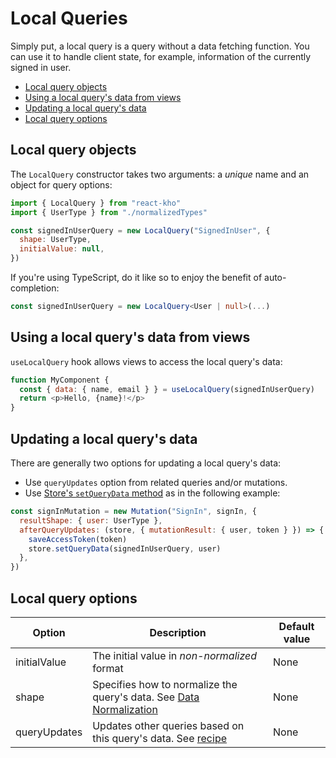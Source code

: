 # Local Queries

Simply put, a local query is a query without a data fetching function. You can use it to handle client state, for example, information of the currently signed in user.

- [Local query objects](#local-query-objects)
- [Using a local query's data from views](#using-a-local-querys-data-from-views)
- [Updating a local query's data](#updating-a-local-querys-data)
- [Local query options](#local-query-options)

## Local query objects

The `LocalQuery` constructor takes two arguments: a _unique_ name and an object for query options:

```javascript
import { LocalQuery } from "react-kho"
import { UserType } from "./normalizedTypes"

const signedInUserQuery = new LocalQuery("SignedInUser", {
  shape: UserType,
  initialValue: null,
})
```

If you're using TypeScript, do it like so to enjoy the benefit of auto-completion:

```typescript
const signedInUserQuery = new LocalQuery<User | null>(...)
```

## Using a local query's data from views

`useLocalQuery` hook allows views to access the local query's data:

```javascript
function MyComponent {
  const { data: { name, email } } = useLocalQuery(signedInUserQuery)
  return <p>Hello, {name}!</p>
}
```

## Updating a local query's data

There are generally two options for updating a local query's data:

- Use `queryUpdates` option from related queries and/or mutations.
- Use [Store's `setQueryData` method](StoreAPI.md#setquerydata) as in the following example:

```javascript
const signInMutation = new Mutation("SignIn", signIn, {
  resultShape: { user: UserType },
  afterQueryUpdates: (store, { mutationResult: { user, token } }) => {
    saveAccessToken(token)
    store.setQueryData(signedInUserQuery, user)
  },
})
```

## Local query options

| Option       | Description                                                                                                              | Default value |
| ------------ | ------------------------------------------------------------------------------------------------------------------------ | ------------- |
| initialValue | The initial value in _non-normalized_ format                                                                             | None          |
| shape        | Specifies how to normalize the query's data. See [Data Normalization](DataNormalization.md)                              | None          |
| queryUpdates | Updates other queries based on this query's data. See [recipe](Recipes.md#updating-other-queries-based-on-a-querys-data) | None          |
